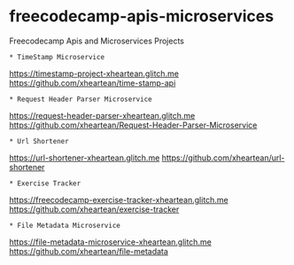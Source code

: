 # freecodecamp-apis-microservices
Freecodecamp Apis and Microservices Projects

`* TimeStamp Microservice`

https://timestamp-project-xheartean.glitch.me
https://github.com/xheartean/time-stamp-api

`* Request Header Parser Microservice`

https://request-header-parser-xheartean.glitch.me
https://github.com/xheartean/Request-Header-Parser-Microservice


`* Url Shortener`

https://url-shortener-xheartean.glitch.me
https://github.com/xheartean/url-shortener


`* Exercise Tracker`

https://freecodecamp-exercise-tracker-xheartean.glitch.me
https://github.com/xheartean/exercise-tracker


`* File Metadata Microservice`

https://file-metadata-microservice-xheartean.glitch.me
https://github.com/xheartean/file-metadata

